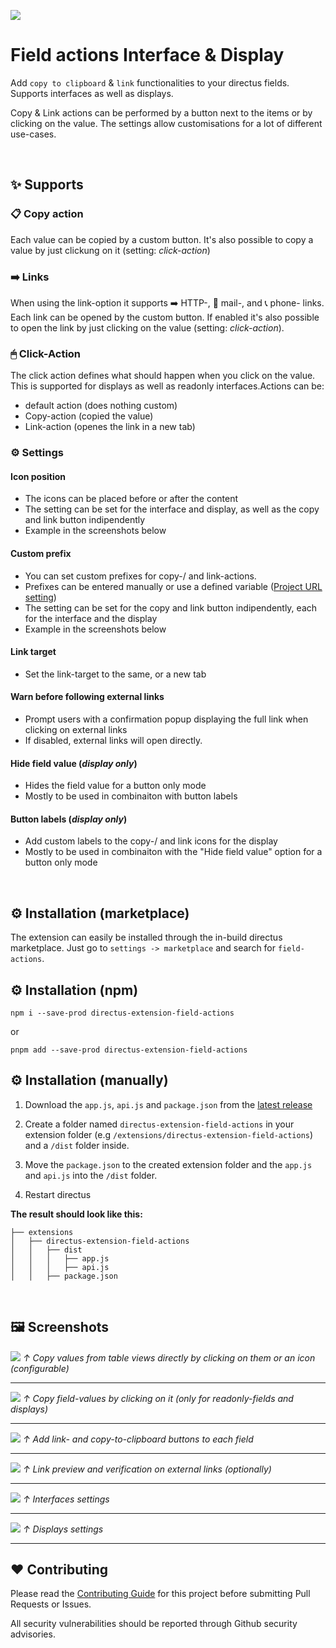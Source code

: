 ![](https://raw.githubusercontent.com/utomic-media/directus-extension-field-actions/main/docs/Directus-Extension-Field-Actions.png)

# Field actions Interface & Display

Add `copy to clipboard` & `link`  functionalities to your directus fields. Supports interfaces as well as displays.

Copy & Link actions can be performed by a button next to the items or by clicking on the value. The settings allow customisations for a lot of different use-cases.

<br />

## ✨ Supports

### 📋 Copy action

Each value can be copied by a custom button. It's also possible to copy a value by just clickung on it (setting: *click-action*)

### ➡️ Links

When using the link-option it supports ➡️ HTTP-, 📧 mail-, and 📞 phone- links. Each link can be opened by the custom button. If enabled it's also possible to open the link by just clicking on the value (setting: *click-action*).

### 🖱 Click-Action

The click action defines what should happen when you click on the value. This is supported for displays as well as readonly interfaces.Actions can be:

* default action (does nothing custom)
* Copy-action (copied the value)
* Link-action (openes the link in a new tab)

### ⚙ Settings

#### Icon position

- The icons can be placed before or after the content
- The setting can be set for the interface and display, as well as the copy and link button indipendently
- Example in the screenshots below

#### Custom prefix

- You can set custom prefixes for copy-/ and link-actions.
- Prefixes can be entered manually or use a defined variable ([Project URL setting](https://docs.directus.io/configuration/project-settings.html#general))
- The setting can be set for the copy and link button indipendently, each for the interface and the display
- Example in the screenshots below

#### Link target

- Set the link-target to the same, or a new tab

#### Warn before following external links

- Prompt users with a confirmation popup displaying the full link when clicking on external links
- If disabled, external links will open directly.

#### Hide field value (*display only*)

- Hides the field value for a button only mode
- Mostly to be used in combinaiton with button labels

#### Button labels (*display only*)

- Add custom labels to the copy-/ and link icons for the display
- Mostly to be used in combinaiton with the "Hide field value" option for a button only mode

<br />

## ⚙️ Installation (marketplace)

The extension can easily be installed through the in-build directus marketplace.
Just go to `settings -> marketplace` and search for `field-actions`.

## ⚙️ Installation (npm)

```shell
npm i --save-prod directus-extension-field-actions
```

or

```shell
pnpm add --save-prod directus-extension-field-actions
```

## ⚙️ Installation (manually)

1. Download the `app.js`, `api.js` and `package.json` from the [latest release](https://raw.githubusercontent.com/utomic-media/directus-extension-field-actions/releases)
2. Create a folder named `directus-extension-field-actions` in your extension folder (e.g  `/extensions/directus-extension-field-actions`) and a `/dist` folder inside.
3. Move the `package.json` to the created extension folder and the `app.js` and `api.js` into the `/dist` folder.

4. Restart directus

**The result should look like this:**

```none
├── extensions
│   ├── directus-extension-field-actions
│   │   ├── dist
│   │   │   ├── app.js
│   │   │   ├── api.js
│   │   ├── package.json
```

<br />

## 🖼 Screenshots

![](https://raw.githubusercontent.com/utomic-media/directus-extension-field-actions/main/docs/screenshots/display-copy.png)
*↑ Copy values from table views directly by clicking on them or an icon (configurable)*

---

![](https://raw.githubusercontent.com/utomic-media/directus-extension-field-actions/main/docs/screenshots/item-copy-hover.png)
*↑ Copy field-values by clicking on it (only for readonly-fields and displays)*

---

![](https://raw.githubusercontent.com/utomic-media/directus-extension-field-actions/main/docs/screenshots/item-copy-button.png)
*↑ Add link- and copy-to-clipboard buttons to each field*

---

![](https://raw.githubusercontent.com/utomic-media/directus-extension-field-actions/main/docs/screenshots/follow-link-confirmation-detail.png)
*↑ Link preview and verification on external links (optionally)*

---

![](https://raw.githubusercontent.com/utomic-media/directus-extension-field-actions/main/docs/screenshots/interface-config-2023-03.png)
*↑ Interfaces settings*

---

![](https://raw.githubusercontent.com/utomic-media/directus-extension-field-actions/main/docs/screenshots/display-config-2023-03.png)
*↑ Displays settings*

---

## ❤️ Contributing

Please read the [Contributing Guide](./docs/CONTRIBUTING.md) for this project before submitting Pull Requests or Issues.

All security vulnerabilities should be reported through Github security advisories.
